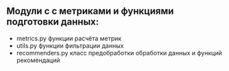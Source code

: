 ## Модули с с метриками и функциями подготовки данных:

- metrics.py      функции расчёта метрик
- utils.py        функции фильтрации данных
- recommenders.py класс предобработки обработки данных и функций рекомендаций
